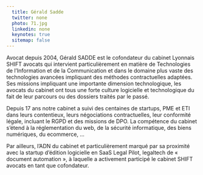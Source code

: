 ```yaml
---
  title: Gérald Sadde
  twitter: none
  photo: 71.jpg
  linkedin: none
  keynotes: true
  sitemap: false
---
```

Avocat depuis 2004, Gérald SADDE est le cofondateur du cabinet Lyonnais SHIFT avocats  qui intervient particulièrement en matière de Technologies de l’Information et de la Communication et dans le domaine plus vaste des technologies avancées impliquant des méthodes contractuelles adaptées. Ses missions impliquant une importante dimension technologique, les avocats du cabinet ont tous une forte culture logicielle et technologique du fait de leur parcours ou des dossiers traités par le passé.

Depuis 17 ans notre cabinet a suivi des centaines de startups, PME et ETI dans leurs contentieux, leurs négociations contractuelles, leur conformité légale, incluant le RGPD et des missions de DPO. La compétence du cabinet s’étend à la réglementation du web, de la sécurité informatique, des biens numériques, du ecommerce, …

Par ailleurs, l’ADN du cabinet et particulièrement marqué par sa proximité avec la startup d’édition logicielle en SaaS Legal Pilot, legaltech de « document automation », à laquelle a activement participé le cabinet SHIFT avocats en tant que cofondateur.